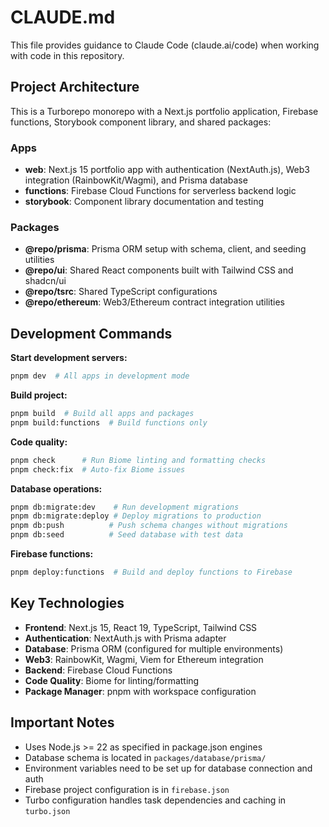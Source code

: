 # CLAUDE.md

This file provides guidance to Claude Code (claude.ai/code) when working with code in this repository.

## Project Architecture

This is a Turborepo monorepo with a Next.js portfolio application, Firebase functions, Storybook component library, and shared packages:

### Apps
- **web**: Next.js 15 portfolio app with authentication (NextAuth.js), Web3 integration (RainbowKit/Wagmi), and Prisma database
- **functions**: Firebase Cloud Functions for serverless backend logic  
- **storybook**: Component library documentation and testing

### Packages
- **@repo/prisma**: Prisma ORM setup with schema, client, and seeding utilities
- **@repo/ui**: Shared React components built with Tailwind CSS and shadcn/ui
- **@repo/tsrc**: Shared TypeScript configurations
- **@repo/ethereum**: Web3/Ethereum contract integration utilities

## Development Commands

**Start development servers:**
```bash
pnpm dev  # All apps in development mode
```

**Build project:**
```bash
pnpm build  # Build all apps and packages
pnpm build:functions  # Build functions only
```

**Code quality:**
```bash
pnpm check      # Run Biome linting and formatting checks
pnpm check:fix  # Auto-fix Biome issues
```

**Database operations:**
```bash
pnpm db:migrate:dev    # Run development migrations
pnpm db:migrate:deploy # Deploy migrations to production
pnpm db:push          # Push schema changes without migrations
pnpm db:seed          # Seed database with test data
```

**Firebase functions:**
```bash
pnpm deploy:functions  # Build and deploy functions to Firebase
```

## Key Technologies

- **Frontend**: Next.js 15, React 19, TypeScript, Tailwind CSS
- **Authentication**: NextAuth.js with Prisma adapter
- **Database**: Prisma ORM (configured for multiple environments)
- **Web3**: RainbowKit, Wagmi, Viem for Ethereum integration
- **Backend**: Firebase Cloud Functions
- **Code Quality**: Biome for linting/formatting
- **Package Manager**: pnpm with workspace configuration

## Important Notes

- Uses Node.js >= 22 as specified in package.json engines
- Database schema is located in `packages/database/prisma/`
- Environment variables need to be set up for database connection and auth
- Firebase project configuration is in `firebase.json`
- Turbo configuration handles task dependencies and caching in `turbo.json`
